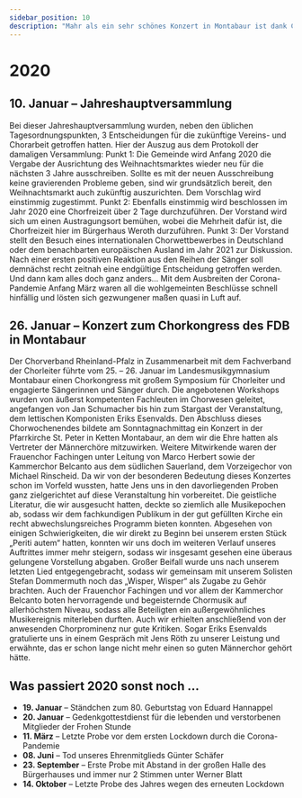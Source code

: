 ```yaml
---
sidebar_position: 10
description: "Mahr als ein sehr schönes Konzert in Montabaur ist dank Corona leider nicht drin."
---
```


# 2020

## 10. Januar – Jahreshauptversammlung

Bei dieser Jahreshauptversammlung wurden, neben den üblichen Tagesordnungspunkten, 3 Entscheidungen für die zukünftige Vereins- und Chorarbeit getroffen hatten. Hier der Auszug aus dem Protokoll der damaligen Versammlung: Punkt 1: Die Gemeinde wird Anfang 2020 die Vergabe der Ausrichtung des Weihnachtsmarktes wieder neu für die nächsten 3 Jahre ausschreiben. Sollte es mit der neuen Ausschreibung keine gravierenden Probleme geben, sind wir grundsätzlich bereit, den Weihnachtsmarkt auch zukünftig auszurichten. Dem Vorschlag wird einstimmig zugestimmt. Punkt 2: Ebenfalls einstimmig wird beschlossen im Jahr 2020 eine Chorfreizeit über 2 Tage durchzuführen. Der Vorstand wird sich um einen Austragungsort bemühen, wobei die Mehrheit dafür ist, die Chorfreizeit hier im Bürgerhaus Weroth durzuführen. Punkt 3: Der Vorstand stellt den Besuch eines internationalen Chorwettbewerbes in Deutschland oder dem benachbarten europäischen Ausland im Jahr 2021 zur Diskussion. Nach einer ersten positiven Reaktion aus den Reihen der Sänger soll demnächst recht zeitnah eine endgültige Entscheidung getroffen werden. Und dann kam alles doch ganz anders… Mit dem Ausbreiten der Corona-Pandemie Anfang März waren all die wohlgemeinten Beschlüsse schnell hinfällig und lösten sich gezwungener maßen quasi in Luft auf.

## 26. Januar – Konzert zum Chorkongress des FDB in Montabaur

Der Chorverband Rheinland-Pfalz in Zusammenarbeit mit dem Fachverband der Chorleiter führte vom 25. – 26. Januar im Landesmusikgymnasium Montabaur einen Chorkongress mit großem Symposium für Chorleiter und engagierte Sängerinnen und Sänger durch. Die angebotenen Workshops wurden von äußerst kompetenten Fachleuten im Chorwesen geleitet, angefangen von Jan Schumacher bis hin zum Stargast der Veranstaltung, dem lettischen Komponisten Eriks Esenvalds. Den Abschluss dieses Chorwochenendes bildete am Sonntagnachmittag ein Konzert in der Pfarrkirche St. Peter in Ketten Montabaur, an dem wir die Ehre hatten als Vertreter der Männerchöre mitzuwirken. Weitere Mitwirkende waren der Frauenchor Fachingen unter Leitung von Marco Herbert sowie der Kammerchor Belcanto aus dem südlichen Sauerland, dem Vorzeigechor von Michael Rinscheid. Da wir von der besonderen Bedeutung dieses Konzertes schon im Vorfeld wussten, hatte Jens uns in den davorliegenden Proben ganz zielgerichtet auf diese Veranstaltung hin vorbereitet. Die geistliche Literatur, die wir ausgesucht hatten, deckte so ziemlich alle Musikepochen ab, sodass wir dem fachkundigen Publikum in der gut gefüllten Kirche ein recht abwechslungsreiches Programm bieten konnten. Abgesehen von einigen Schwierigkeiten, die wir direkt zu Beginn bei unserem ersten Stück „Periti autem“ hatten, konnten wir uns doch im weiteren Verlauf unseres Auftrittes immer mehr steigern, sodass wir insgesamt gesehen eine überaus gelungene Vorstellung abgaben. Großer Beifall wurde uns nach unserem letzten Lied entgegengebracht, sodass wir gemeinsam mit unserem Solisten Stefan Dommermuth noch das „Wisper, Wisper“ als Zugabe zu Gehör brachten. Auch der Frauenchor Fachingen und vor allem der Kammerchor Belcanto boten hervorragende und begeisternde Chormusik auf allerhöchstem Niveau, sodass alle Beteiligten ein außergewöhnliches Musikereignis miterleben durften. Auch wir erhielten anschließend von der anwesenden Chorprominenz nur gute Kritiken. Sogar Eriks Esenvalds gratulierte uns in einem Gespräch mit Jens Röth zu unserer Leistung und erwähnte, das er schon lange nicht mehr einen so guten Männerchor gehört hätte.

## Was passiert 2020 sonst noch …

- <b>19. Januar</b> – Ständchen zum 80. Geburtstag von Eduard Hannappel
- <b>20. Januar</b> – Gedenkgottestdienst für die lebenden und verstorbenen Mitglieder der Frohen Stunde
- <b>11. März</b> – Letzte Probe vor dem ersten Lockdown durch die Corona-Pandemie
- <b>08. Juni</b> – Tod unseres Ehrenmitglieds Günter Schäfer
- <b>23. September</b> – Erste Probe mit Abstand in der großen Halle des Bürgerhauses und immer nur 2 Stimmen unter Werner Blatt
- <b>14. Oktober</b> – Letzte Probe des Jahres wegen des erneuten Lockdown
